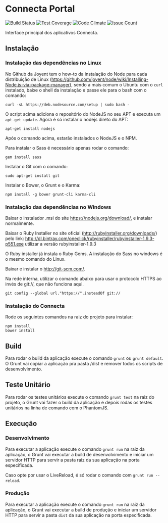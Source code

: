 # Connecta Portal

[![Build Status](https://travis-ci.org/connecta-solutions/connecta-frontend.svg?branch=master)](https://travis-ci.org/connecta-solutions/connecta-frontend)
[![Test Coverage](https://codeclimate.com/github/connecta-solutions/connecta-frontend/badges/coverage.svg)](https://codeclimate.com/github/connecta-solutions/connecta-frontend/coverage)
[![Code Climate](https://codeclimate.com/github/connecta-solutions/connecta-frontend/badges/gpa.svg)](https://codeclimate.com/github/connecta-solutions/connecta-frontend)
[![Issue Count](https://codeclimate.com/github/connecta-solutions/connecta-frontend/badges/issue_count.svg)](https://codeclimate.com/github/connecta-solutions/connecta-frontend)

Interface principal dos aplicativos Connecta.

## Instalação

### Instalação das dependências no Linux

No Github da Joyent tem o how-to da instalação do Node para cada distribuição de Linux (https://github.com/joyent/node/wiki/Installing-Node.js-via-package-manager), sendo a mais comum o Ubuntu com o `curl` instalado, baixe o shell da instalação e passe ele para o bash com o comando:

```
curl -sL https://deb.nodesource.com/setup | sudo bash -
```

O script acima adiciona o repositório do NodeJS no seu APT e executa um `apt-get update`. Agora é só instalar o nodejs direto do APT:

```
apt-get install nodejs
```

Após o comando acima, estarão instalados o NodeJS e o NPM.

Para instalar o Sass é necessário apenas rodar o comando:

```
gem install sass
```

Instalar o Git com o comando:

```
sudo apt-get install git
```

Instalar o Bower, o Grunt e o Karma:

```
npm install -g bower grunt-cli karma-cli
```


### Instalação das dependências no Windows

Baixar o instalador .msi do site https://nodejs.org/download/, e instalar normalmente.

Baixar o Ruby Installer no site oficial (http://rubyinstaller.org/downloads/)
pelo link: http://dl.bintray.com/oneclick/rubyinstaller/rubyinstaller-1.9.3-p551.exe
utilizar a versão rubyinstaller-1.9.3

O Ruby installer já instala o Ruby Gems. A instalação do Sass no windows é o mesmo comando do Linux.

Baixar e instalar o  http://git-scm.com/.

Na rede interna, utilizar o comando abaixo para usar o protocolo HTTPS ao invés de git://, que não funciona aqui.

```
git config --global url."https://".insteadOf git://
```


### Instalação do Connecta

Rode os seguintes comandos na raiz do projeto para instalar:

```
npm install
bower install
```

## Build

Para rodar o build da aplicação execute o comando `grunt` ou `grunt default`.
O Grunt vai copiar a aplicação pra pasta /dist e remover todos os scripts de
desenvolvimento.

## Teste Unitário

Para rodar os testes unitários execute o comando `grunt test` na raiz do projeto,
o Grunt vai fazer o build da aplicação e depois rodas os testes unitários na
linha de comando com o PhantomJS.

## Execução

### Desenvolvimento

Para executar a aplicação execute o comando `grunt run` na raiz da aplicação, o
Grunt vai executar a build de desenvolvimento e iniciar um servidor HTTP para servir a pasta raiz
da sua aplicação na porta especificada.

Caso opte por usar o LiveReload, é só rodar o comando com `grunt run --reload`.

### Produção

Para executar a aplicação execute o comando `grunt run` na raiz da aplicação, o
Grunt vai executar a build de produção e iniciar um servidor HTTP para servir a pasta `dist`
da sua aplicação na porta especificada.
